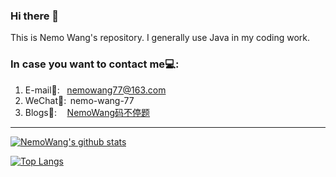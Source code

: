 ### Hi there 👋
This is Nemo Wang's repository. I generally use Java in my coding work.
### In case you want to contact me💻:
1. E-mail📧: &thinsp;&thinsp;&thinsp;nemowang77@163.com
2. WeChat📲: &thinsp;nemo-wang-77
3. Blogs📝: &thinsp;&thinsp;&thinsp;&thinsp;&thinsp;[NemoWang码不停题](https://www.cnblogs.com/nemowang1996/)
<hr>

[![NemoWang's github stats](https://github-readme-stats.vercel.app/api?username=nemowang&show_icons=true&theme=vue)](https://github.com/nemowang/github-readme-stats)

[![Top Langs](https://github-readme-stats.vercel.app/api/top-langs/?username=nemowang&layout=compact&theme=vue)](https://github.com/nemowang/github-readme-stats)

<!--
Here are some ideas to get you started:

- 🔭 I’m currently working on ...
- 🌱 I’m currently learning ...
- 👯 I’m looking to collaborate on ...
- 🤔 I’m looking for help with ...
- 💬 Ask me about ...
- 📫 How to reach me: ...
- 😄 Pronouns: ...
- ⚡ Fun fact: ...
-->
